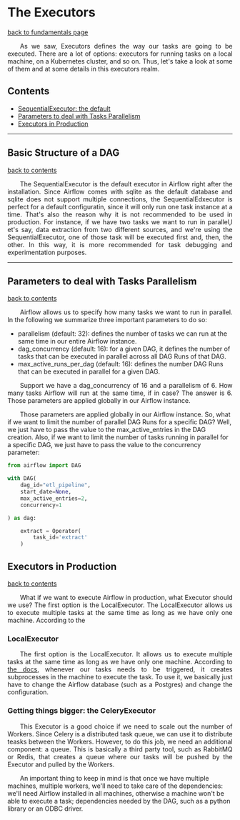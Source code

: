# The Executors

[back to fundamentals page](https://github.com/KattsonBastos/astro-airflow-certification/tree/main/fundamentals)

<p align="justify">
&ensp;&ensp;&ensp;&ensp;As we saw, Executors defines the way our tasks are going to be executed. There are a lot of options: executors for running tasks on a local machine, on a Kubernetes cluster, and so on. Thus, let's take a look at some of them and at some details in this executors realm.
</p>

<p id="contents"></p>

## Contents 

- <a href="#default">SequentialExecutor: the default</a>
- <a href="#parallel">Parameters to deal with Tasks Parallelism</a>
- <a href="#prod">Executors in Production</a>

---
<p id="default"></p>

## Basic Structure of a DAG

[back to contents](#contents)

<p align="justify">
&ensp;&ensp;&ensp;&ensp;The SequentialExecutor is the default executor in Airflow right after the installation. Since Airflow comes with sqlite as the default database and sqlite does not support multiple connections, the SequentialEdxecutor is perfect for a default configuratin, since it will only run one task instance at a time. That's also the reason why it is not recommended to be used in production. For instance, if we have two tasks we want to run in parallel,l et's say, data extraction from two different sources, and we're using the SequentialExecutor, one of those task will be executed first and, then, the other. In this way, it is more recommended for task debugging and experimentation purposes.
</p>

---
<p id="parallel"></p>

## Parameters to deal with Tasks Parallelism

[back to contents](#contents)

<p align="justify">
&ensp;&ensp;&ensp;&ensp;Airflow allows us to specify how many tasks we want to run in parallel. In the following we summarize three important parameters to do so:
</p>

- parallelism (default: 32): defines the number of tasks we can run at the same time in our entire Airflow instance.
- dag_concurrency (default: 16): for a given DAG, it defines the number of tasks that can be executed in parallel across all DAG Runs of that DAG.
- max_active_runs_per_dag (default: 16): defines the number DAG Runs that can be executed in parallel for a given DAG.

<p align="justify">
&ensp;&ensp;&ensp;&ensp;Support we have a dag_concurrency of 16 and a parallelism of 6. How many tasks Airflow will run at the same time, if in case? The answer is 6. Those parameters are applied globally in our Airflow instance.
<br>

&ensp;&ensp;&ensp;&ensp;Those parameters are applied globally in our Airflow instance. So, what if we want to limit the number of parallel DAG Runs for a specific DAG? Well, we just have to pass the value to the max_active_entries in the DAG creation. Also, if we want to limit the number of tasks running in parallel for a specific DAG, we just have to pass the value to the concurrency parameter:
</p>

```python
from airflow import DAG

with DAG(
    dag_id="etl_pipeline",
    start_date=None,
    max_active_entries=2,
    concurrency=1

) as dag:

    extract = Operator(
        task_id='extract'
    )

```

<p id="default"></p>

## Executors in Production

[back to contents](#contents)

<p align="justify">
&ensp;&ensp;&ensp;&ensp;What if we want to execute Airflow in production, what Executor should we use? The first option is the LocalExecutor. The LocalExecutor allows us to execute multiple tasks at the same time as long as we have only one machine. According to the
</p>

### LocalExecutor
<p align="justify">
&ensp;&ensp;&ensp;&ensp;The first option is the LocalExecutor. It allows us to execute multiple tasks at the same time as long as we have only one machine. According to <a href="https://airflow.apache.org/docs/apache-airflow/stable/executor/local.html">the docs</a>, whenever our tasks needs to be triggered, it creates subprocesses in the machine to execute the task. To use it, we basically just have to change the Airflow database (such as a Postgres) and change the configuration.
</p>

### Getting things bigger: the CeleryExecutor

<p align="justify">
&ensp;&ensp;&ensp;&ensp;This Executor is a good choice if we need to scale out the number of Workers. Since Celery is a distributed task queue, we can use it to distribute teasks between the Workers. However, to do this job, we need an additional component: a queue. This is basically a third party tool, such as RabbitMQ or Redis, that creates a queue where our tasks will be pushed by the Executor and pulled by the Workers.
<br>

&ensp;&ensp;&ensp;&ensp;An important thing to keep in mind is that once we have multiple machines, multiple workers, we'll need to take care of the dependencies: we'll need Airflow installed in all machines, otherwise a machine won't be able to execute a task; dependencies needed by the DAG, such as a python library or an ODBC driver.
</p>